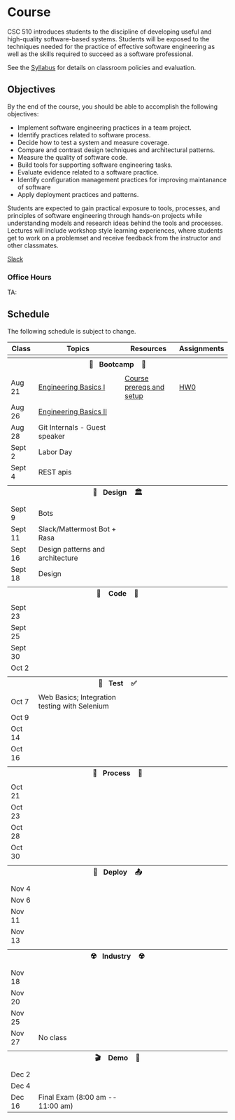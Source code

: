 # Course

CSC 510 introduces students to the discipline of developing useful and high-quality software-based systems. Students will be exposed to the techniques needed for the practice of effective software engineering as well as the skills required to succeed as a software professional. 

See the [Syllabus](https://github.com/CSC-510/Course/blob/master/Syllabus.md) for details on classroom policies and evaluation.

## Objectives

By the end of the course, you should be able to accomplish the following objectives:

* Implement software engineering practices in a team project.
* Identify practices related to software process.
* Decide how to test a system and measure coverage.
* Compare and contrast design techniques and architectural patterns.
* Measure the quality of software code.
* Build tools for supporting software engineering tasks.
* Evaluate evidence related to a software practice.
* Identify configuration management practices for improving maintanance of software
* Apply deployment practices and patterns.

Students are expected to gain practical exposure to tools, processes, and principles of software engineering through hands-on projects while understanding models and research ideas behind the tools and processes.  Lectures will include workshop style learning experiences, where students get to work on a problemset and receive feedback from the instructor and other classmates.

[Slack](https://csc510-fall2017.slack.com)

### Office Hours

TA:

## Schedule

The following schedule is subject to change.

| Class    | Topics                           |  Resources | Assignments       |
|----------|----------------------------------|------------|----------------  |
| <tr><th colspan=4> 🥾&nbsp;&nbsp;&nbsp;Bootcamp&nbsp;&nbsp;&nbsp; 🥾</th></tr> |
| Aug 21 | [Engineering Basics I](https://github.com/chrisparnin/EngineeringBasics) | [Course prereqs and setup](https://github.com/CSC-DevOps/profile#opunit) | [HW0](HW/HW0.md) |
| Aug 26 | [Engineering Basics II](https://github.com/chrisparnin/EngineeringBasics)
| Aug 28 | Git Internals - Guest speaker
| Sept 2 | Labor Day
| Sept 4 | REST apis
| <tr><th colspan=4>🎨&nbsp;&nbsp;&nbsp;Design&nbsp;&nbsp;&nbsp; 🏛️</th></tr> |
| Sept 9  | Bots 
| Sept 11 | Slack/Mattermost Bot + Rasa  
| Sept 16 | Design patterns and architecture
| Sept 18 | Design 
| <tr><th colspan=4>🚧 &nbsp;&nbsp;&nbsp;Code&nbsp;&nbsp;&nbsp; 🚧</th></tr>    |
| Sept 23 | 
| Sept 25 |   
| Sept 30 | 
| Oct  2  | 
| <tr><th colspan=4>🧪&nbsp;&nbsp;&nbsp;Test&nbsp;&nbsp;&nbsp; ✅</th></tr>    |
| Oct  7  | Web Basics; Integration testing with Selenium
| Oct  9  | 
| Oct  14  | 
| Oct  16  | 
| <tr><th colspan=4>🧷&nbsp;&nbsp;&nbsp;Process&nbsp;&nbsp;&nbsp; 🧯</th></tr>
| Oct  21  |
| Oct  23  |
| Oct  28  |
| Oct  30  |
| <tr><th colspan=4>🚀&nbsp;&nbsp;&nbsp;Deploy&nbsp;&nbsp;&nbsp; 📤</th></tr> |
| Nov  4   |
| Nov  6   |
| Nov 11   | 
| Nov 13   | 
| <tr><th colspan=4>☢️&nbsp;&nbsp;&nbsp;Industry&nbsp;&nbsp;&nbsp;  ☢️</th></tr>
| Nov 18   |
| Nov 20   |
| Nov 25 |
| Nov 27 | No class | 
| <tr><th colspan=4>🎬 &nbsp;&nbsp;&nbsp;Demo&nbsp;&nbsp;&nbsp;  💯</th></tr> 
| Dec 2  |  |  |
| Dec 4  |  |  |
| Dec 16 | Final Exam (8:00 am -- 11:00 am) | |





